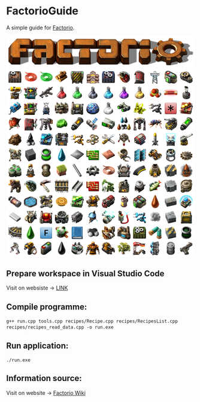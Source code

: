# FactorioGuide
A simple guide for [Factorio](https://www.factorio.com/).

![Game logo](img/factorio-logo.png)
![Game icons](img/hr-icons.png)

## Prepare workspace in Visual Studio Code
Visit on websiste -> [LINK](https://code.visualstudio.com/docs/cpp/config-mingw)

## Compile programme:

```
g++ run.cpp tools.cpp recipes/Recipe.cpp recipes/RecipesList.cpp recipes/recipes_read_data.cpp -o run.exe
```

## Run application:

```
./run.exe
```

## Information source:
Visit on website -> [Factorio Wiki](https://wiki.factorio.com/)



